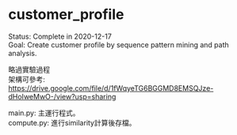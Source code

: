 # customer_profile
Status: Complete in 2020-12-17  
Goal: Create customer profile by sequence pattern mining and path analysis.  

略過實驗過程  
架構可參考:  
https://drive.google.com/file/d/1fWqyeTG6BGGMD8EMSQJze-dHoIweMwO-/view?usp=sharing

main.py: 主運行程式。  
compute.py: 進行similarity計算後存檔。  
